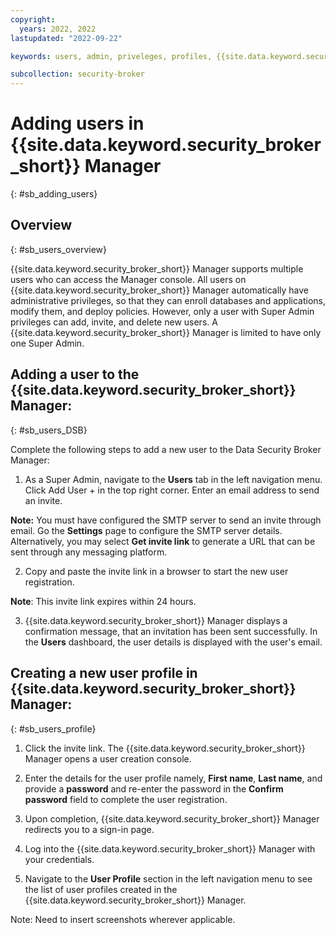 ```yaml
---
copyright:
  years: 2022, 2022
lastupdated: "2022-09-22"

keywords: users, admin, priveleges, profiles, {{site.data.keyword.security_broker_short}} Manager, SMTP

subcollection: security-broker
---
```


# Adding users in {{site.data.keyword.security_broker_short}} Manager
{: #sb_adding_users}

## Overview
{: #sb_users_overview}

{{site.data.keyword.security_broker_short}} Manager supports multiple users who can access the
Manager console. All users on {{site.data.keyword.security_broker_short}} Manager automatically
have administrative privileges, so that they can enroll databases and
applications, modify them, and deploy policies. However, only a user
with Super Admin privileges can add, invite, and delete new users. A
{{site.data.keyword.security_broker_short}} Manager is limited to have only one Super Admin.

## Adding a user to the {{site.data.keyword.security_broker_short}} Manager:
{: #sb_users_DSB}

Complete the following steps to add a new user to the Data Security
Broker Manager:

1.  As a Super Admin, navigate to the **Users** tab in the left
    navigation menu. Click Add User + in the top right corner. Enter an
    email address to send an invite.

 **Note:** You must have configured the SMTP server to send an invite
 through email. Go the **Settings** page to configure the SMTP server
 details. Alternatively, you may select **Get invite link** to generate
 a URL that can be sent through any messaging platform.

2.  Copy and paste the invite link in a browser to start the new user
    registration.

**Note**: This invite link expires within 24 hours.

3.  {{site.data.keyword.security_broker_short}} Manager displays a confirmation message, that
    an invitation has been sent successfully. In the **Users**
    dashboard, the user details is displayed with the user's email.

## Creating a new user profile in {{site.data.keyword.security_broker_short}} Manager:
{: #sb_users_profile}

1.  Click the invite link. The {{site.data.keyword.security_broker_short}} Manager opens a user
    creation console.

2.  Enter the details for the user profile namely, **First name**,
    **Last name**, and provide a **password** and re-enter the password
    in the **Confirm password** field to complete the user registration.

3.  Upon completion, {{site.data.keyword.security_broker_short}} Manager redirects you to a
    sign-in page.

4.  Log into the {{site.data.keyword.security_broker_short}} Manager with your credentials.

5.  Navigate to the **User Profile** section in the left navigation menu
    to see the list of user profiles created in the {{site.data.keyword.security_broker_short}}
    Manager.

Note: Need to insert screenshots wherever applicable.
